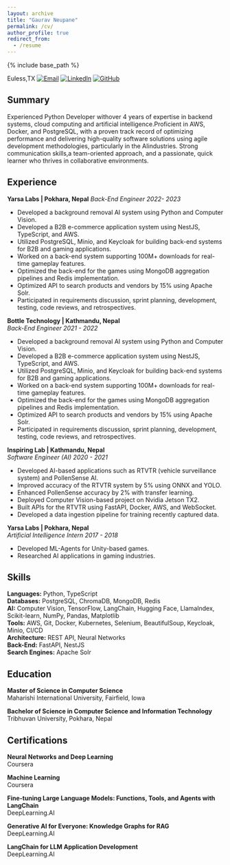 ```yaml
---
layout: archive
title: "Gaurav Neupane"
permalink: /cv/
author_profile: true
redirect_from:
  - /resume
---
```


{% include base_path %}


Euless,TX [![Email](https://img.shields.io/badge/Email-D14836?style=flat-square&logo=gmail&logoColor=white)](mailto:ngaurav456@gmail.com) [![LinkedIn](https://img.shields.io/badge/LinkedIn-0077B5?style=flat-square&logo=linkedin&logoColor=white)](https://www.linkedin.com/in/neupane-gaurav) [![GitHub](https://img.shields.io/badge/GitHub-181717?style=flat-square&logo=github&logoColor=white)](https://github.com/ngaurav07)


## Summary

Experienced Python Developer withover 4 years of expertise in backend systems, cloud computing and artificial
intelligence.Proficient in AWS, Docker, and PostgreSQL, with a proven track record of optimizing performance and
delivering high-quality software solutions using agile development methodologies, particularly in the AIindustries. Strong
communication skills,a team-oriented approach, and a passionate, quick learner who thrives in collaborative
environments.

## Experience

**Yarsa Labs | Pokhara, Nepal** 
*Back-End Engineer 2022- 2023*

- Developed a background removal AI system using Python and Computer Vision.
- Developed a B2B e-commerce application system using NestJS, TypeScript, and AWS.
- Utilized PostgreSQL, Minio, and Keycloak for building back-end systems for B2B and gaming applications.
- Worked on a back-end system supporting 100M+ downloads for real-time gameplay features.
- Optimized the back-end for the games using MongoDB aggregation pipelines and Redis implementation.
- Optimized API to search products and vendors by 15% using Apache Solr.
- Participated in requirements discussion, sprint planning, development, testing, code reviews, and retrospectives.

**Bottle Technology | Kathmandu, Nepal**  
*Back-End Engineer 2021 - 2022*

- Developed a background removal AI system using Python and Computer Vision.
- Developed a B2B e-commerce application system using NestJS, TypeScript, and AWS.
- Utilized PostgreSQL, Minio, and Keycloak for building back-end systems for B2B and gaming applications.
- Worked on a back-end system supporting 100M+ downloads for real-time gameplay features.
- Optimized the back-end for the games using MongoDB aggregation pipelines and Redis implementation.
- Optimized API to search products and vendors by 15% using Apache Solr.
- Participated in requirements discussion, sprint planning, development, testing, code reviews, and retrospectives.

**Inspiring Lab | Kathmandu, Nepal**  
*Software Engineer (AI) 2020 - 2021*

- Developed AI-based applications such as RTVTR (vehicle surveillance system) and PollenSense AI.
- Improved accuracy of the RTVTR system by 5% using ONNX and YOLO.
- Enhanced PollenSense accuracy by 2% with transfer learning.
- Deployed Computer Vision-based project on Nvidia Jetson TX2.
- Built APIs for the RTVTR using FastAPI, Docker, AWS, and WebSocket.
- Developed a data ingestion pipeline for training recently captured data.

**Yarsa Labs | Pokhara, Nepal**  
*Artificial Intelligence Intern 2017 - 2018*

- Developed ML-Agents for Unity-based games.
- Researched AI applications in gaming industries.

## Skills

**Languages:** Python, TypeScript  
**Databases:** PostgreSQL, ChromaDB, MongoDB, Redis  
**AI:** Computer Vision, TensorFlow, LangChain, Hugging Face, LlamaIndex, Scikit-learn, NumPy, Pandas, Matplotlib  
**Tools:** AWS, Git, Docker, Kubernetes, Selenium, BeautifulSoup, Keycloak, Minio, CI/CD  
**Architecture:** REST API, Neural Networks  
**Back-End:** FastAPI, NestJS  
**Search Engines:** Apache Solr

## Education

**Master of Science in Computer Science**  
Maharishi International University, Fairfield, Iowa

**Bachelor of Science in Computer Science and Information Technology**  
Tribhuvan University, Pokhara, Nepal

## Certifications

**Neural Networks and Deep Learning**  
Coursera  

**Machine Learning**  
Coursera  

**Fine-tuning Large Language Models: Functions, Tools, and Agents with LangChain**  
DeepLearning.AI  

**Generative AI for Everyone: Knowledge Graphs for RAG**  
DeepLearning.AI  

**LangChain for LLM Application Development**  
DeepLearning.AI




